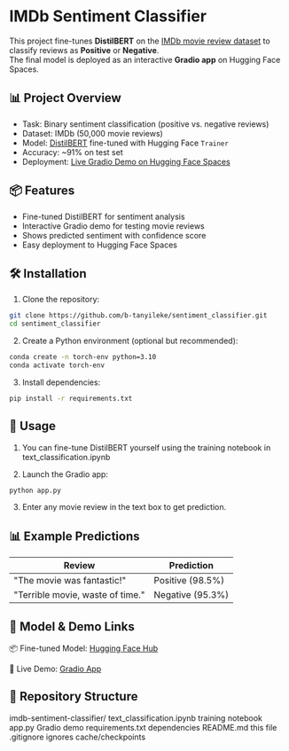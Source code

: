 # IMDb Sentiment Classifier

This project fine-tunes **DistilBERT** on the [IMDb movie review dataset](https://ai.stanford.edu/~amaas/data/sentiment/) to classify reviews as **Positive** or **Negative**.  
The final model is deployed as an interactive **Gradio app** on Hugging Face Spaces.  

## 📊 Project Overview
- Task: Binary sentiment classification (positive vs. negative reviews)
- Dataset: IMDb (50,000 movie reviews)
- Model: [DistilBERT](https://huggingface.co/distilbert-base-uncased) fine-tuned with Hugging Face `Trainer`
- Accuracy: ~91% on test set
- Deployment: [Live Gradio Demo on Hugging Face Spaces](https://huggingface.co/spaces/NkTanyileke/imdb-sentiment-app)


## 📦 Features
- Fine-tuned DistilBERT for sentiment analysis
- Interactive Gradio demo for testing movie reviews
- Shows predicted sentiment with confidence score
- Easy deployment to Hugging Face Spaces

## 🛠 Installation

1. Clone the repository:
```bash
git clone https://github.com/b-tanyileke/sentiment_classifier.git
cd sentiment_classifier
```

2. Create a Python environment (optional but recommended):
```bash
conda create -n torch-env python=3.10
conda activate torch-env
```

3. Install dependencies:
```bash
pip install -r requirements.txt
```

## 🚀 Usage

1. You can fine-tune DistilBERT yourself using the training notebook in text_classification.ipynb

2. Launch the Gradio app:
```bash
python app.py
```
3. Enter any movie review in the text box to get prediction.

## 📊 Example Predictions

| Review                           | Prediction       |
| -------------------------------- | ---------------- |
| "The movie was fantastic!"       | Positive (98.5%) |
| "Terrible movie, waste of time." | Negative (95.3%) |


## 🔗 Model & Demo Links

📦 Fine-tuned Model: [Hugging Face Hub](https://huggingface.co/NkTanyileke/imdb-sentiment-model)

🎨 Live Demo: [Gradio App](https://huggingface.co/spaces/NkTanyileke/imdb-sentiment-app)


## 📂 Repository Structure

imdb-sentiment-classifier/
    text_classification.ipynb       training notebook
    app.py                          Gradio demo
    requirements.txt                dependencies
    README.md                       this file
    .gitignore                      ignores cache/checkpoints
